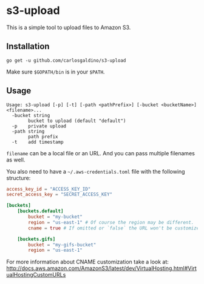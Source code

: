 # s3-upload

This is a simple tool to upload files to Amazon S3.

## Installation

```
go get -u github.com/carlosgaldino/s3-upload
```

Make sure `$GOPATH/bin` is in your `$PATH`.

## Usage

```
Usage: s3-upload [-p] [-t] [-path <pathPrefix>] [-bucket <bucketName>] <filename>...
  -bucket string
        bucket to upload (default "default")
  -p	private upload
  -path string
        path prefix
  -t	add timestamp
```

`filename` can be a local file or an URL. And you can pass multiple filenames as
well.

You also need to have a `~/.aws-credentials.toml` file with the following
structure:

```toml
access_key_id = "ACCESS_KEY_ID"
secret_access_key = "SECRET_ACCESS_KEY"

[buckets]
    [buckets.default]
        bucket = "my-bucket"
        region = "us-east-1" # Of course the region may be different.
        cname = true # If omitted or `false` the URL won't be customized.

    [buckets.gifs]
        bucket = "my-gifs-bucket"
        region = "us-east-1"
```

For more information about CNAME customization take a look at: http://docs.aws.amazon.com/AmazonS3/latest/dev/VirtualHosting.html#VirtualHostingCustomURLs
